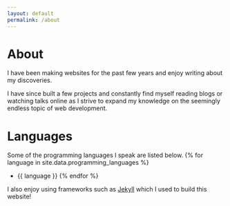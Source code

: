 ```yaml
---
layout: default
permalink: /about
---
```

# About
I have been making websites for the past few years and enjoy writing about my discoveries.

I have since built a few projects and constantly find myself reading blogs or watching talks online as I strive to expand my knowledge on the seemingly endless topic of web development.

# Languages
Some of the programming languages I speak are listed below.
{% for language in site.data.programming_languages %}
* {{ language }}
{% endfor %}

I also enjoy using frameworks such as [Jekyll](https://jekyllrb.com/) which I used to build this website!
